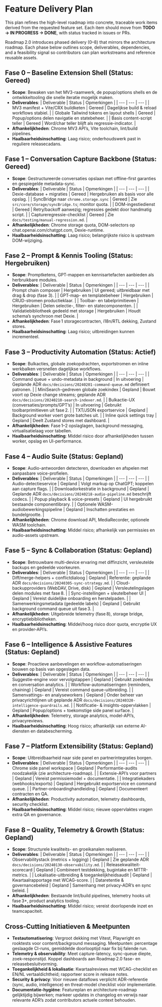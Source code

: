 # Feature Delivery Plan

This plan refines the high-level roadmap into concrete, traceable work items derived from the requested feature set. Each item should move from **TODO -> IN PROGRESS -> DONE**, with status tracked in issues or PRs.

Roadmap 2.0 introduces phased delivery (0–8) that mirrors the architecture roadmap. Each phase below outlines scope, deliverables, dependencies, and a feasibility signal so contributors can plan workstreams and reference reusable assets.

## Fase 0 – Baseline Extension Shell (Status: Gereed)
- **Scope**: Bewaken van het MV3-raamwerk, de popup/options shells en de ontwikkeltooling die snelle iteratie mogelijk maken.
- **Deliverables**:
  | Deliverable | Status | Opmerkingen |
  | --- | --- | --- |
  | MV3 manifest + Vite/CRX buildketen | Gereed | Dagelijkse build & reload workflows stabiel. |
  | Globale Tailwind tokens en layout shells | Gereed | Popup/options delen navigatie en statebeheer. |
  | Basis content-script teller | Gereed | Word/char teller blijft als regressie-indicator. |
- **Afhankelijkheden**: Chrome MV3 API’s, Vite toolchain, lint/build pipelines.
- **Haalbaarheidsinschatting**: Laag risico; onderhoudswerk past in reguliere releasecadans.

## Fase 1 – Conversation Capture Backbone (Status: Gereed)
- **Scope**: Gestructureerde conversaties opslaan met offline-first garanties en gespiegelde metadata-sync.
- **Deliverables**:
  | Deliverable | Status | Opmerkingen |
  | --- | --- | --- |
  | Dexie-database + migraties | Gereed | Hergebruiken als basis voor alle opslag. |
  | SyncBridge naar `chrome.storage.sync` | Gereed | Zie `src/core/storage/syncBridge.ts`; monitor quota. |
  | DOM-ingestiedienst | Gereed | Retry/backoff aanwezig; regressies gedekt door handmatig script. |
  | Captureregressie-checklist | Gereed | Zie `docs/testing/manual-regression.md`. |
- **Afhankelijkheden**: Chrome storage quota, DOM-selectors op chat.openai.com/chatgpt.com, Dexie-runtime.
- **Haalbaarheidsinschatting**: Laag risico; belangrijkste risico is upstream DOM-wijziging.

## Fase 2 – Prompt & Kennis Tooling (Status: Hergebruiken)
- **Scope**: Promptketens, GPT-mappen en kennisartefacten aanbieden als herbruikbare modules.
- **Deliverables**:
  | Deliverable | Status | Opmerkingen |
  | --- | --- | --- |
  | Prompt chain composer | Hergebruiken | UI gereed; uitbreidbaar met drag & drop (fase 3). |
  | GPT-map- en templatebeheer | Hergebruiken | CRUD-stromen productieklaar. |
  | Toolbar- en tabelprimitieven | Hergebruiken | Delen selectie-, filter- en statecomponenten. |
  | Validatiebibliotheek gedeeld met storage | Hergebruiken | Houdt schema’s synchroon met Dexie. |
- **Afhankelijkheden**: Fase 1 storagecontracten, i18n/RTL dekking, Zustand stores.
- **Haalbaarheidsinschatting**: Laag risico; uitbreidingen kunnen incrementeel.

## Fase 3 – Productivity Automation (Status: Actief)
- **Scope**: Bulkacties, globale zoekopdrachten, exportstromen en inline werkbalken versnellen dagelijkse workflows.
- **Deliverables**:
  | Deliverable | Status | Opmerkingen |
  | --- | --- | --- |
  | Command queue + undo-metadata in background | In uitvoering | Geplande ADR `docs/decisions/20240201-command-queue.md` definieert patronen. |
  | MiniSearch-gedreven globale zoekindex | Gepland | Bouwt voort op Dexie change streams; geplande ADR `docs/decisions/20240210-search-indexer.md`. |
  | Bulkactie-UX (conversaties/prompts/GPT’s) | In uitvoering | Gebruikt toolbarprimitieven uit fase 2. |
  | TXT/JSON exportservice | Gepland | Background worker voert grote batches uit. |
  | Inline quick settings tray | Gepland | Deelt Zustand stores met dashboard. |
- **Afhankelijkheden**: Fase 1–2 opslaglagen, background messaging, virtualisatielaag voor tabellen.
- **Haalbaarheidsinschatting**: Middel risico door afhankelijkheden tussen worker, opslag en UI-performance.

## Fase 4 – Audio Suite (Status: Gepland)
- **Scope**: Audio-antwoorden detecteren, downloaden en afspelen met aanpasbare voice-profielen.
- **Deliverables**:
  | Deliverable | Status | Opmerkingen |
  | --- | --- | --- |
  | Audio-detectieservice | Gepland | Volgt markup op ChatGPT; koppelen aan capture flags. |
  | Downloadorkestratie in background | Gepland | Geplande ADR `docs/decisions/20240218-audio-pipeline.md` beschrijft codecs. |
  | Popup playback & voice-presets | Gepland | UI hergebruikt bestaande componentlibrary. |
  | Optionele WASM-audiobewerkingspipeline | Gepland | Inschatten prestaties en bundelgrootte. |
- **Afhankelijkheden**: Chrome download API, MediaRecorder, optionele WASM toolchain.
- **Haalbaarheidsinschatting**: Middel risico; afhankelijk van permissies en audio-assets upstream.

## Fase 5 – Sync & Collaboration (Status: Gepland)
- **Scope**: Betrouwbare multi-device ervaring met diffinzicht, versleutelde backups en gedeelde voorkeuren.
- **Deliverables**:
  | Deliverable | Status | Opmerkingen |
  | --- | --- | --- |
  | Diff/merge-helpers + conflictdialoog | Gepland | Referentie: geplande ADR `docs/decisions/20240305-sync-strategy.md`. |
  | Cloud-backupproviders (WebDAV, Drive, disk) | Gepland | Versleutelingslagen delen modules met fase 8. |
  | Sync-instellingen + sleutelbeheer UI | Gepland | Vereist duidelijke onboarding en herstelpaden. |
  | Samenwerkingsmetadata (gedeelde labels) | Gepland | Gebruikt background command queue uit fase 3. |
- **Afhankelijkheden**: Uitgebreide telemetry (fase 8), storage bridge, encryptiebibliotheken.
- **Haalbaarheidsinschatting**: Middel/hoog risico door quota, encryptie UX en provider-API’s.

## Fase 6 – Intelligence & Assistive Features (Status: Gepland)
- **Scope**: Proactieve aanbevelingen en workflow-automatiseringen bouwen op basis van opgeslagen data.
- **Deliverables**:
  | Deliverable | Status | Opmerkingen |
  | --- | --- | --- |
  | Suggestie-engine voor vervolgstappen | Gepland | Gebruikt zoekindex en conversation analytics. |
  | Workflow-automatiseringen (reminders, chaining) | Gepland | Vereist command queue-uitbreiding. |
  | Samenvattings- en analyseworkers | Gepland | Onder beheer van privacyrichtlijnen uit geplande ADR `docs/decisions/20240320-intelligence-guardrails.md`. |
  | Notificatie- & insights-oppervlakken | Gepland | Popup/options + toekomstige side panel surface. |
- **Afhankelijkheden**: Telemetry, storage analytics, model-API’s, privacyreviews.
- **Haalbaarheidsinschatting**: Hoog risico; afhankelijk van externe AI-diensten en databescherming.

## Fase 7 – Platform Extensibility (Status: Gepland)
- **Scope**: Uitbreidbaarheid naar side panel en partnerintegraties borgen.
- **Deliverables**:
  | Deliverable | Status | Opmerkingen |
  | --- | --- | --- |
  | Chrome side panel workspace | Gepland | Performantie-audits noodzakelijk (zie architecture-roadmap). |
  | Extensie-API’s voor partners | Gepland | Vereist permissiemodel + documentatie. |
  | Integratiekaders (webhooks/exports) | Gepland | Hergebruikt exportservice en command queue. |
  | Partner-onboardinghandleiding | Gepland | Documenteert contracten en QA.
- **Afhankelijkheden**: Productivity automation, telemetry dashboards, security checklist.
- **Haalbaarheidsinschatting**: Middel risico; nieuwe oppervlaktes vragen extra QA en governance.

## Fase 8 – Quality, Telemetry & Growth (Status: Gepland)
- **Scope**: Structurele kwaliteits- en groeikanalen realiseren.
- **Deliverables**:
  | Deliverable | Status | Opmerkingen |
  | --- | --- | --- |
  | Observabilitystack (metrics + logging) | Gepland | Zie geplande ADR `docs/decisions/20240130-observability.md`. |
  | Releasekwaliteit-scorecard | Gepland | Combineert testdekking, bugintake en MTTR-metrics. |
  | Lokalisatie-uitbreiding & toegankelijkheidsaudit | Gepland | Kwartaalrapportage met WCAG-score. |
  | Dataretentie & governancebeleid | Gepland | Samenhang met privacy-ADR’s en sync beleid. |
- **Afhankelijkheden**: Bestaande lint/build pipelines, telemetry hooks uit fase 3+, product analytics tooling.
- **Haalbaarheidsinschatting**: Middel risico; vereist doorlopende inzet en teamcapaciteit.

## Cross-Cutting Initiatieven & Meetpunten
- **Testautomatisering**: Vergroot dekking met Vitest, Playwright en rooktests voor content/background messaging. Meetpunten: percentage geslaagde CI-runs, gemiddelde doorlooptijd naar fix bij falende run.
- **Telemetry & observability**: Meet capture-latency, sync-queue diepte, zoek-responstijd. Koppel dashboards aan Roadmap 2.0 fase- en releasebesluitvorming.
- **Toegankelijkheid & lokalisatie**: Kwartaalreviews met WCAG-checklist en EN/NL vertaaldichtheid; rapporteer score in release notes.
- **Security & privacy**: Voor nieuwe dataflows verplicht ADR-referentie (sync, audio, intelligence) en threat-model checklist vóór implementatie.
- **Documentatie-hygiëne**: Featureplan en architecture-roadmap gelijktijdig bijwerken; markeer updates in changelog en verwijs naar relevante ADR’s zodat contributors actuele context behouden.
